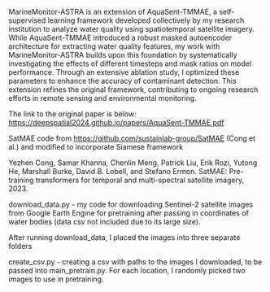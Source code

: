 MarineMonitor-ASTRA is an extension of AquaSent-TMMAE, a self-supervised learning framework developed collectively by my research institution to analyze water quality using spatiotemporal satellite imagery. While AquaSent-TMMAE introduced a robust masked autoencoder architecture for extracting water quality features, my work with MarineMonitor-ASTRA builds upon this foundation by systematically investigating the effects of different timesteps and mask ratios on model performance. Through an extensive ablation study, I optimized these parameters to enhance the accuracy of contaminant detection. This extension refines the original framework, contributing to ongoing research efforts in remote sensing and environmental monitoring.

The link to the original paper is below:
https://deepspatial2024.github.io/papers/AquaSent-TMMAE.pdf


SatMAE code from https://github.com/sustainlab-group/SatMAE (Cong et al.) and modified to incorporate Siamese framework 

Yezhen Cong, Samar Khanna, Chenlin Meng, Patrick Liu, Erik Rozi, Yutong He, Marshall Burke, David B. Lobell, and Stefano Ermon. SatMAE: Pre-training transformers for temporal and multi-spectral satellite imagery, 2023.

download_data.py - my code for downloading Sentinel-2 satellite images from Google Earth Engine for pretraining after passing in coordinates of water bodies (data csv not included due to its large size). 

After running download_data, I placed the images into three separate folders 

create_csv.py - creating a csv with paths to the images I downloaded, to be passed into main_pretrain.py. For each location, I randomly picked two images to use in pretraining. 
